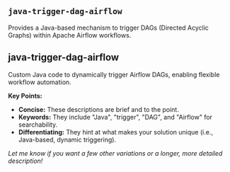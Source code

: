 ## `java-trigger-dag-airflow`

Provides a Java-based mechanism to trigger DAGs (Directed Acyclic Graphs) within Apache Airflow workflows.

## **java-trigger-dag-airflow**

Custom Java code to dynamically trigger Airflow DAGs, enabling flexible workflow automation.

**Key Points:**
- **Concise:** These descriptions are brief and to the point.
- **Keywords:** They include "Java", "trigger", "DAG", and "Airflow" for searchability.
- **Differentiating:** They hint at what makes your solution unique (i.e., Java-based, dynamic triggering).

*Let me know if you want a few other variations or a longer, more detailed description!*
